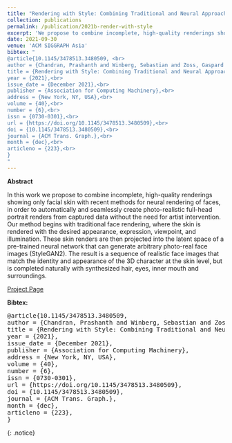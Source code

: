 ```yaml
---
title: "Rendering with Style: Combining Traditional and Neural Approaches for High-Quality Face Rendering"
collection: publications
permalink: /publication/2021b-render-with-style
excerpt: 'We propose to combine incomplete, high-quality renderings showing only facial skin with recent methods for neural rendering of faces, in order to automatically and seamlessly create photo-realistic full-head portrait renders from captured data without the need for artist intervention. [[Project Page]](https://studios.disneyresearch.com/2021/11/30/rendering-with-style-combining-traditional-and-neural-approaches-for-high-quality-face-rendering/)'
date: 2021-09-30
venue: 'ACM SIGGRAPH Asia'
bibtex: "
@article{10.1145/3478513.3480509, <br>
author = {Chandran, Prashanth and Winberg, Sebastian and Zoss, Gaspard and Riviere, Jeremy and Gross, Markus and Gotardo, Paulo and Bradley, Derek},<br>
title = {Rendering with Style: Combining Traditional and Neural Approaches for High-Quality Face Rendering},<br>
year = {2021},<br>
issue_date = {December 2021},<br>
publisher = {Association for Computing Machinery},<br>
address = {New York, NY, USA},<br>
volume = {40},<br>
number = {6},<br>
issn = {0730-0301},<br>
url = {https://doi.org/10.1145/3478513.3480509},<br>
doi = {10.1145/3478513.3480509},<br>
journal = {ACM Trans. Graph.},<br>
month = {dec},<br>
articleno = {223},<br>
}
"
---
```


**Abstract**
<p>
In this work we propose to combine incomplete, high-quality renderings showing only facial skin with recent methods for neural rendering of faces, in order to automatically and seamlessly create photo-realistic full-head portrait renders from captured data without the need for artist intervention. Our method begins with traditional face rendering, where the skin is rendered with the desired appearance, expression, viewpoint, and illumination. These skin renders are then projected into the latent space of a pre-trained neural network that can generate arbitrary photo-real face images (StyleGAN2). The result is a sequence of realistic face images that match the identity and appearance of the 3D character at the skin level, but is completed naturally with synthesized hair, eyes, inner mouth and surroundings.
</p>

[Project Page](https://studios.disneyresearch.com/2021/11/30/rendering-with-style-combining-traditional-and-neural-approaches-for-high-quality-face-rendering/)

**Bibtex:** 
<pre>
@article{10.1145/3478513.3480509,
author = {Chandran, Prashanth and Winberg, Sebastian and Zoss, Gaspard and Riviere, J\'{e}r\'{e}my and Gross, Markus and Gotardo, Paulo and Bradley, Derek},
title = {Rendering with Style: Combining Traditional and Neural Approaches for High-Quality Face Rendering},
year = {2021},
issue_date = {December 2021},
publisher = {Association for Computing Machinery},
address = {New York, NY, USA},
volume = {40},
number = {6},
issn = {0730-0301},
url = {https://doi.org/10.1145/3478513.3480509},
doi = {10.1145/3478513.3480509},
journal = {ACM Trans. Graph.},
month = {dec},
articleno = {223},
}
</pre>
{: .notice}